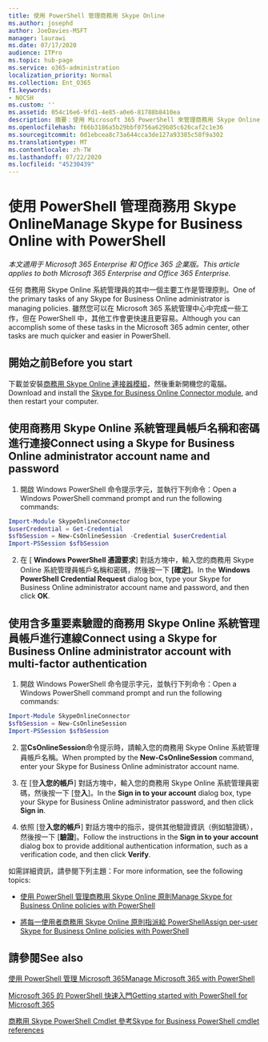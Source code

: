 ```yaml
---
title: 使用 PowerShell 管理商務用 Skype Online
ms.author: josephd
author: JoeDavies-MSFT
manager: laurawi
ms.date: 07/17/2020
audience: ITPro
ms.topic: hub-page
ms.service: o365-administration
localization_priority: Normal
ms.collection: Ent_O365
f1.keywords:
- NOCSH
ms.custom: ''
ms.assetid: 054c16e6-9fd1-4e85-a0e6-81788b8410ea
description: 摘要：使用 Microsoft 365 PowerShell 來管理商務用 Skype Online 原則、每一使用者原則和會議設定。
ms.openlocfilehash: f66b3186a5b29bbf0756a629b85c626caf2c1e36
ms.sourcegitcommit: 0d1ebcea8c73a644cca3de127a93385c58f9a302
ms.translationtype: MT
ms.contentlocale: zh-TW
ms.lasthandoff: 07/22/2020
ms.locfileid: "45230439"
---
```

# <a name="manage-skype-for-business-online-with-powershell"></a><span data-ttu-id="ed499-103">使用 PowerShell 管理商務用 Skype Online</span><span class="sxs-lookup"><span data-stu-id="ed499-103">Manage Skype for Business Online with PowerShell</span></span>

<span data-ttu-id="ed499-104">*本文適用于 Microsoft 365 Enterprise 和 Office 365 企業版。*</span><span class="sxs-lookup"><span data-stu-id="ed499-104">*This article applies to both Microsoft 365 Enterprise and Office 365 Enterprise.*</span></span>

<span data-ttu-id="ed499-105">任何 商務用 Skype Online 系統管理員的其中一個主要工作是管理原則。</span><span class="sxs-lookup"><span data-stu-id="ed499-105">One of the primary tasks of any Skype for Business Online administrator is managing policies.</span></span> <span data-ttu-id="ed499-106">雖然您可以在 Microsoft 365 系統管理中心中完成一些工作，但在 PowerShell 中，其他工作會更快速且更容易。</span><span class="sxs-lookup"><span data-stu-id="ed499-106">Although you can accomplish some of these tasks in the Microsoft 365 admin center, other tasks are much quicker and easier in PowerShell.</span></span> 

## <a name="before-you-start"></a><span data-ttu-id="ed499-107">開始之前</span><span class="sxs-lookup"><span data-stu-id="ed499-107">Before you start</span></span>

<span data-ttu-id="ed499-108">下載並安裝[商務用 Skype Online 連接器模組](https://www.microsoft.com/download/details.aspx?id=39366)，然後重新開機您的電腦。</span><span class="sxs-lookup"><span data-stu-id="ed499-108">Download and install the [Skype for Business Online Connector module](https://www.microsoft.com/download/details.aspx?id=39366), and then restart your computer.</span></span>


## <a name="connect-using-a-skype-for-business-online-administrator-account-name-and-password"></a><span data-ttu-id="ed499-109">使用商務用 Skype Online 系統管理員帳戶名稱和密碼進行連接</span><span class="sxs-lookup"><span data-stu-id="ed499-109">Connect using a Skype for Business Online administrator account name and password</span></span>

1. <span data-ttu-id="ed499-110">開啟 Windows PowerShell 命令提示字元，並執行下列命令：</span><span class="sxs-lookup"><span data-stu-id="ed499-110">Open a Windows PowerShell command prompt and run the following commands:</span></span> 
    
  ```powershell
  Import-Module SkypeOnlineConnector
  $userCredential = Get-Credential
  $sfbSession = New-CsOnlineSession -Credential $userCredential
  Import-PSSession $sfbSession
  ```

2. <span data-ttu-id="ed499-111">在 [ **Windows PowerShell 憑證要求**] 對話方塊中，輸入您的商務用 Skype Online 系統管理員帳戶名稱和密碼，然後按一下 **[確定]**。</span><span class="sxs-lookup"><span data-stu-id="ed499-111">In the **Windows PowerShell Credential Request** dialog box, type your Skype for Business Online administrator account name and password, and then click **OK**.</span></span>


## <a name="connect-using-a-skype-for-business-online-administrator-account-with-multi-factor-authentication"></a><span data-ttu-id="ed499-112">使用含多重要素驗證的商務用 Skype Online 系統管理員帳戶進行連線</span><span class="sxs-lookup"><span data-stu-id="ed499-112">Connect using a Skype for Business Online administrator account with multi-factor authentication</span></span>

1. <span data-ttu-id="ed499-113">開啟 Windows PowerShell 命令提示字元，並執行下列命令：</span><span class="sxs-lookup"><span data-stu-id="ed499-113">Open a Windows PowerShell command prompt and run the following commands:</span></span>

  ```powershell
  Import-Module SkypeOnlineConnector
  $sfbSession = New-CsOnlineSession
  Import-PSSession $sfbSession
  ```

2. <span data-ttu-id="ed499-114">當**CsOnlineSession**命令提示時，請輸入您的商務用 Skype Online 系統管理員帳戶名稱。</span><span class="sxs-lookup"><span data-stu-id="ed499-114">When prompted by the **New-CsOnlineSession** command, enter your Skype for Business Online administrator account name.</span></span>

3. <span data-ttu-id="ed499-115">在 [登**入您的帳戶**] 對話方塊中，輸入您的商務用 Skype Online 系統管理員密碼，然後按一下 [登**入**]。</span><span class="sxs-lookup"><span data-stu-id="ed499-115">In the **Sign in to your account** dialog box, type your Skype for Business Online administrator password, and then click **Sign in**.</span></span>

4. <span data-ttu-id="ed499-116">依照 [登**入您的帳戶**] 對話方塊中的指示，提供其他驗證資訊（例如驗證碼），然後按一下 [**驗證**]。</span><span class="sxs-lookup"><span data-stu-id="ed499-116">Follow the instructions in the **Sign in to your account** dialog box to provide additional authentication information, such as a verification code, and then click **Verify**.</span></span>

<span data-ttu-id="ed499-117">如需詳細資訊，請參閱下列主題：</span><span class="sxs-lookup"><span data-stu-id="ed499-117">For more information, see the following topics:</span></span>
  
- [<span data-ttu-id="ed499-118">使用 PowerShell 管理商務用 Skype Online 原則</span><span class="sxs-lookup"><span data-stu-id="ed499-118">Manage Skype for Business Online policies with PowerShell</span></span>](manage-skype-for-business-online-policies-with-office-365-powershell.md)
    
- [<span data-ttu-id="ed499-119">將每一使用者商務用 Skype Online 原則指派給 PowerShell</span><span class="sxs-lookup"><span data-stu-id="ed499-119">Assign per-user Skype for Business Online policies with PowerShell</span></span>](assign-per-user-skype-for-business-online-policies-with-office-365-powershell.md)
    
## <a name="see-also"></a><span data-ttu-id="ed499-120">請參閱</span><span class="sxs-lookup"><span data-stu-id="ed499-120">See also</span></span>

[<span data-ttu-id="ed499-121">使用 PowerShell 管理 Microsoft 365</span><span class="sxs-lookup"><span data-stu-id="ed499-121">Manage Microsoft 365 with PowerShell</span></span>](manage-office-365-with-office-365-powershell.md)
  
[<span data-ttu-id="ed499-122">Microsoft 365 的 PowerShell 快速入門</span><span class="sxs-lookup"><span data-stu-id="ed499-122">Getting started with PowerShell for Microsoft 365</span></span>](getting-started-with-office-365-powershell.md)

[<span data-ttu-id="ed499-123">商務用 Skype PowerShell Cmdlet 參考</span><span class="sxs-lookup"><span data-stu-id="ed499-123">Skype for Business PowerShell cmdlet references</span></span>](https://docs.microsoft.com/powershell/module/skype/?view=skype-ps)

